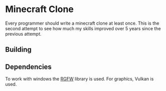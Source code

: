 # Minecraft Clone

Every programmer should write a minecraft clone at least once. This is the second attempt to see how much my skills improved over 5 years since the previous attempt.

## Building



## Dependencies

To work with windows the [RGFW](https://github.com/ColleagueRiley/RGFW) library is used.
For graphics, Vulkan is used.

